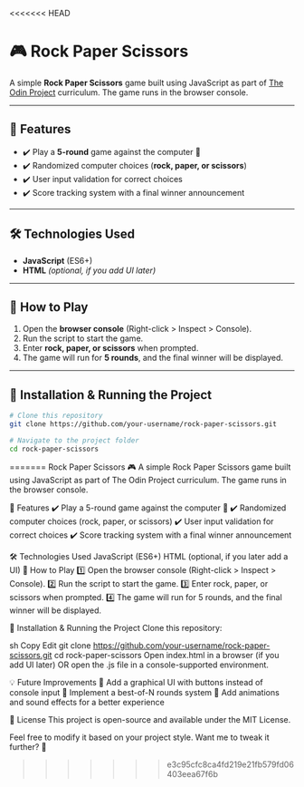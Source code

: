 <<<<<<< HEAD
# 🎮 Rock Paper Scissors

A simple **Rock Paper Scissors** game built using JavaScript as part of [The Odin Project](https://www.theodinproject.com/) curriculum. The game runs in the browser console.

---

## 📌 Features

- ✔️ Play a **5-round** game against the computer 🤖
- ✔️ Randomized computer choices (**rock, paper, or scissors**)
- ✔️ User input validation for correct choices
- ✔️ Score tracking system with a final winner announcement

---

## 🛠️ Technologies Used

- **JavaScript** (ES6+)
- **HTML** _(optional, if you add UI later)_

---

## 📜 How to Play

1. Open the **browser console** (Right-click > Inspect > Console).
2. Run the script to start the game.
3. Enter **rock, paper, or scissors** when prompted.
4. The game will run for **5 rounds**, and the final winner will be displayed.

---

## 📂 Installation & Running the Project

```sh
# Clone this repository
git clone https://github.com/your-username/rock-paper-scissors.git

# Navigate to the project folder
cd rock-paper-scissors
```
=======
Rock Paper Scissors 🎮
A simple Rock Paper Scissors game built using JavaScript as part of The Odin Project curriculum. The game runs in the browser console.

📌 Features
✔️ Play a 5-round game against the computer 🤖
✔️ Randomized computer choices (rock, paper, or scissors)
✔️ User input validation for correct choices
✔️ Score tracking system with a final winner announcement

🛠️ Technologies Used
JavaScript (ES6+)
HTML (optional, if you later add a UI)
📜 How to Play
1️⃣ Open the browser console (Right-click > Inspect > Console).
2️⃣ Run the script to start the game.
3️⃣ Enter rock, paper, or scissors when prompted.
4️⃣ The game will run for 5 rounds, and the final winner will be displayed.

📂 Installation & Running the Project
Clone this repository:

sh
Copy
Edit
git clone https://github.com/your-username/rock-paper-scissors.git
cd rock-paper-scissors
Open index.html in a browser (if you add UI later) OR open the .js file in a console-supported environment.

💡 Future Improvements
🔹 Add a graphical UI with buttons instead of console input
🔹 Implement a best-of-N rounds system
🔹 Add animations and sound effects for a better experience

📜 License
This project is open-source and available under the MIT License.

Feel free to modify it based on your project style. Want me to tweak it further? 🚀
>>>>>>> e3c95cfc8ca4fd219e21fb579fd06403eea67f6b
